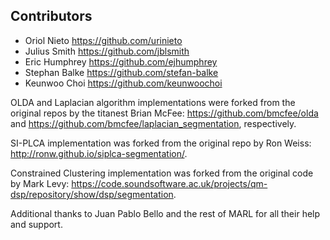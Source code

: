 Contributors
------------

* Oriol Nieto <https://github.com/urinieto>
* Julius Smith <https://github.com/jblsmith>
* Eric Humphrey <https://github.com/ejhumphrey>
* Stephan Balke <https://github.com/stefan-balke>
* Keunwoo Choi <https://github.com/keunwoochoi>

OLDA and Laplacian algorithm implementations were forked from the original repos by the titanest Brian McFee:
<https://github.com/bmcfee/olda> and <https://github.com/bmcfee/laplacian_segmentation>, respectively.

SI-PLCA implementation was forked from the original repo by Ron Weiss: <http://ronw.github.io/siplca-segmentation/>.

Constrained Clustering implementation was forked from the original code by Mark Levy: <https://code.soundsoftware.ac.uk/projects/qm-dsp/repository/show/dsp/segmentation>.

Additional thanks to Juan Pablo Bello and the rest of MARL for all their help and support.
